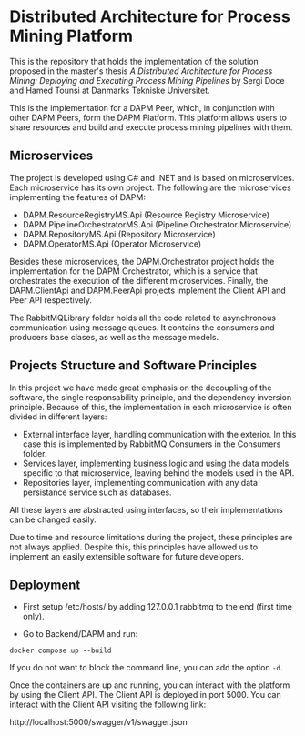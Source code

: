 # Distributed Architecture for Process Mining Platform
This is the repository that holds the implementation of the solution proposed in the master's thesis *A Distributed Architecture for Process Mining: Deploying and Executing Process Mining Pipelines* by Sergi Doce and Hamed Tounsi at Danmarks Tekniske Universitet.

This is the implementation for a DAPM Peer, which, in conjunction with other DAPM Peers, form the DAPM Platform. This platform allows users to share resources and build and execute process mining pipelines with them. 

## Microservices
The project is developed using C# and .NET and is based on microservices. Each microservice has its own project. The following are the microservices implementing the features of DAPM:

- DAPM.ResourceRegistryMS.Api (Resource Registry Microservice)
- DAPM.PipelineOrchestratorMS.Api (Pipeline Orchestrator Microservice)
- DAPM.RepositoryMS.Api (Repository Microservice)
- DAPM.OperatorMS.Api (Operator Microservice)

Besides these microservices, the DAPM.Orchestrator project holds the implementation for the DAPM Orchestrator, which is a service that orchestrates the execution of the different microservices. Finally, the DAPM.ClientApi and DAPM.PeerApi projects implement the Client API and Peer API respectively.

The RabbitMQLibrary folder holds all the code related to asynchronous communication using message queues. It contains the consumers and producers base clases, as well as the message models.

## Projects Structure and Software Principles
In this project we have made great emphasis on the decoupling of the software, the single responsability principle, and the dependency inversion principle. Because of this, the implementation in each microservice is often divided in different layers:

- External interface layer, handling communication with the exterior. In this case this is implemented by RabbitMQ Consumers in the Consumers folder.
- Services layer, implementing business logic and using the data models specific to that microservice, leaving behind the models used in the API.
- Repositories layer, implementing communication with any data persistance service such as databases.

All these layers are abstracted using interfaces, so their implementations can be changed easily.

Due to time and resource limitations during the project, these principles are not always applied. Despite this, this principles have allowed us to implement an easily extensible software for future developers.

## Deployment
- First setup /etc/hosts/ by adding 127.0.0.1	rabbitmq to the end (first time only).

- Go to Backend/DAPM and run:

```
docker compose up --build
```

If you do not want to block the command line, you can add the option `-d`.

Once the containers are up and running, you can interact with the platform by using the Client API. The Client API is deployed in port 5000. You can interact with the Client API visiting the following link:

http://localhost:5000/swagger/v1/swagger.json
